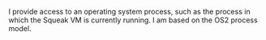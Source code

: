 I provide access to an operating system process, such as the process in which the Squeak VM is currently running. I am based on the OS2 process model.